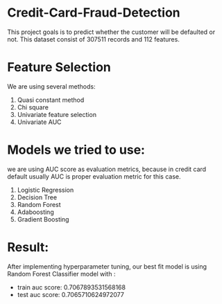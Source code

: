 # Credit-Card-Fraud-Detection
This project goals is to predict whether the customer will be defaulted or not. This dataset consist of 307511 records and 112 features.

# Feature Selection
We are using several methods:
1. Quasi constant method
2. Chi square
3. Univariate feature selection
4. Univariate AUC

# Models we tried to use:
we are using AUC score as evaluation metrics, because in credit card default usually AUC is proper evaluation metric for this case.
1. Logistic Regression
2. Decision Tree
3. Random Forest
4. Adaboosting
5. Gradient Boosting

# Result:
After implementing hyperparameter tuning, our best fit model is using Random Forest Classifier model with :
- train auc score: 0.7067893531568168
- test auc score: 0.7065710624972077
